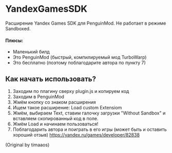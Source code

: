 # YandexGamesSDK
Расширение Yandex Games SDK для PenguinMod. Не работает в режиме Sandboxed.

#### Плюсы:
 + Маленький билд
 + Это PenguinMod (быстрый, компилируемый мод TurboWarp)
 + Это бесплатно (поэтому поблагодарите автора по пункту 7)

## Как начать использовать?
1. Заходим по плагину сверху plugin.js и копируем код
2. Заходим в PenguinMod
3. Жмём кнопку со знаком расширения
4. Ищем такое расширение:  Load custom Extensiom
5. Жмём, выбираем Text, ставим галочку загрузки "Without Sandbox" и вставляем скопированный код в поле.  
6. Жмём Load и начинаем пользоваться!
7. Поблагодарить автора и поиграть в его игры (может быть и оставить хороший отзыв) https://yandex.ru/games/developer/82838

(Original by timaaos)
